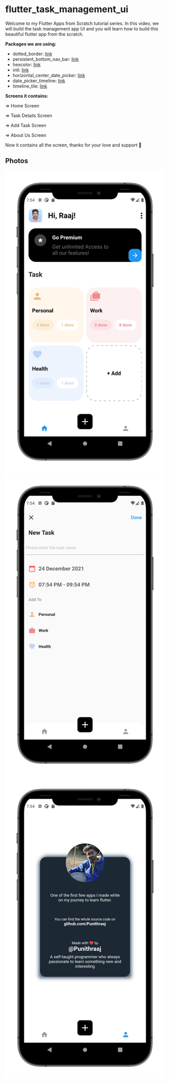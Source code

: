 # flutter_task_management_ui

Welcome to my Flutter Apps from Scratch tutorial series. In this video, we will build the task management app UI and you will learn how to build this beautiful flutter app from the scratch.

**Packages we are using:**

- dotted_border: [link](https://pub.dev/packages/dotted_border)
- persistent_bottom_nav_bar: [link](https://pub.dev/packages/persistent_bottom_nav_bar)
- hexcolor: [link](https://pub.dev/packages/hexcolor)
- intl: [link](https://pub.dev/packages/intl)
- horizontal_center_date_picker: [link](https://pub.dev/packages/horizontal_center_date_picker)
- date_picker_timeline: [link](https://pub.dev/packages/date_picker_timeline)
- timeline_tile: [link](https://pub.dev/packages/timeline_tile)

**Screens it contains:**

=> Home Screen

=> Task Details Screen

=> Add Task Screen

=> About Us Screen

Now it contains all the screen, thanks for your love and support 🙏 

## Photos
![Preview](/Ui1.png)
![Preview](Ui2.png)
![Preview](Ui3.png)
